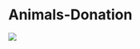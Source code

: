 # Animals-Donation
![](https://user-images.githubusercontent.com/65533226/94780406-586ec700-0403-11eb-8fe7-0e0071ae4b3c.png)
